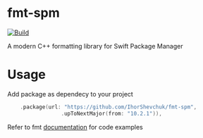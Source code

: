 # fmt-spm
[![Build](https://github.com/IhorShevchuk/fmt-spm/actions/workflows/build.yml/badge.svg)](https://github.com/IhorShevchuk/fmt-spm/actions/workflows/build.yml)

A modern C++ formatting library for Swift Package Manager

# Usage

Add package as dependecy to your project

```swift
    .package(url: "https://github.com/IhorShevchuk/fmt-spm",
                 .upToNextMajor(from: "10.2.1")),
```

Refer to fmt [documentation](https://github.com/fmtlib/fmt/tree/10.2.1) for code examples
